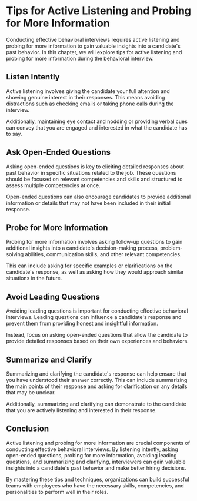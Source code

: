 Tips for Active Listening and Probing for More Information
=================================================================================================================

Conducting effective behavioral interviews requires active listening and probing for more information to gain valuable insights into a candidate's past behavior. In this chapter, we will explore tips for active listening and probing for more information during the behavioral interview.

Listen Intently
---------------

Active listening involves giving the candidate your full attention and showing genuine interest in their responses. This means avoiding distractions such as checking emails or taking phone calls during the interview.

Additionally, maintaining eye contact and nodding or providing verbal cues can convey that you are engaged and interested in what the candidate has to say.

Ask Open-Ended Questions
------------------------

Asking open-ended questions is key to eliciting detailed responses about past behavior in specific situations related to the job. These questions should be focused on relevant competencies and skills and structured to assess multiple competencies at once.

Open-ended questions can also encourage candidates to provide additional information or details that may not have been included in their initial response.

Probe for More Information
--------------------------

Probing for more information involves asking follow-up questions to gain additional insights into a candidate's decision-making process, problem-solving abilities, communication skills, and other relevant competencies.

This can include asking for specific examples or clarifications on the candidate's response, as well as asking how they would approach similar situations in the future.

Avoid Leading Questions
-----------------------

Avoiding leading questions is important for conducting effective behavioral interviews. Leading questions can influence a candidate's response and prevent them from providing honest and insightful information.

Instead, focus on asking open-ended questions that allow the candidate to provide detailed responses based on their own experiences and behaviors.

Summarize and Clarify
---------------------

Summarizing and clarifying the candidate's response can help ensure that you have understood their answer correctly. This can include summarizing the main points of their response and asking for clarification on any details that may be unclear.

Additionally, summarizing and clarifying can demonstrate to the candidate that you are actively listening and interested in their response.

Conclusion
----------

Active listening and probing for more information are crucial components of conducting effective behavioral interviews. By listening intently, asking open-ended questions, probing for more information, avoiding leading questions, and summarizing and clarifying, interviewers can gain valuable insights into a candidate's past behavior and make better hiring decisions.

By mastering these tips and techniques, organizations can build successful teams with employees who have the necessary skills, competencies, and personalities to perform well in their roles.


